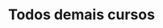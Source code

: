 ---
layout: page
title: Todos demais cursos
description: Listagem com todos os cursos oferecidos.
img: /assets/img/12.jpg
redirect: https://github.com/igormcoelho/cursos
importance: 6
lang: pt-br
---